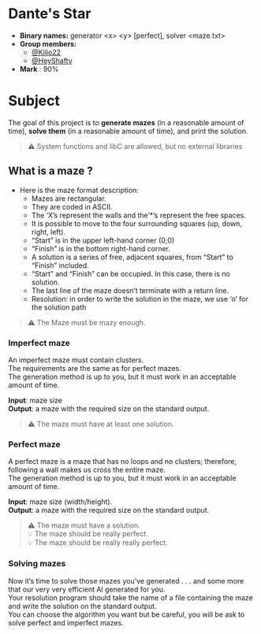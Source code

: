 # Dante's Star

- **Binary names:** generator \<x> \<y> [perfect], solver <maze.txt>
- **Group members:**
  - [@Kilio22](https://github.com/Kilio22)
  - [@HeyShafty](https://github.com/HeyShafty)
- **Mark** : 90%

# Subject

The goal of this project is to **generate mazes** (in a reasonable amount of time), **solve them** (in a reasonable amount of time), and print the solution.

> :warning: System functions and libC are allowed, but no external libraries

## What is a maze ?

- Here is the maze format description:
    - Mazes are rectangular.
    - They are coded in ASCII.
    - The ‘X’s represent the walls and the’*’s represent the free spaces.
    - It is possible to move to the four surrounding squares (up, down, right, left).
    - “Start” is in the upper left-hand corner (0;0)
    - “Finish” is in the bottom right-hand corner.
    - A solution is a series of free, adjacent squares, from “Start” to “Finish” included.
    - “Start” and “Finish” can be occupied. In this case, there is no solution.
    - The last line of the maze doesn’t terminate with a return line.
    - Resolution: in order to write the solution in the maze, we use ‘o’ for the solution path

> :warning: The Maze must be mazy enough.

### Imperfect maze

An imperfect maze must contain clusters.  
The requirements are the same as for perfect mazes.  
The generation method is up to you, but it must work in an acceptable amount of time.  

**Input**: maze size  
**Output**: a maze with the required size on the standard output.  

> :warning: The maze must have at least one solution.  

### Perfect maze

A perfect maze is a maze that has no loops and no clusters; therefore, following a wall makes us cross the entire maze.  
The generation method is up to you, but it must work in an acceptable amount of time.  

**Input**: maze size (width/height).  
**Output**: a maze with the required size on the standard output.  

> :warning: The maze must have a solution.  
> :bulb: The maze should be really perfect.  
> :bulb: The maze should be really really perfect.  

### Solving mazes

Now it’s time to solve those mazes you’ve generated . . . and some more that our very very efficient AI generated for you.  
Your resolution program should take the name of a file containing the maze and write the solution on the standard output.  
You can choose the algorithm you want but be careful, you will be ask to solve perfect and imperfect mazes.  
